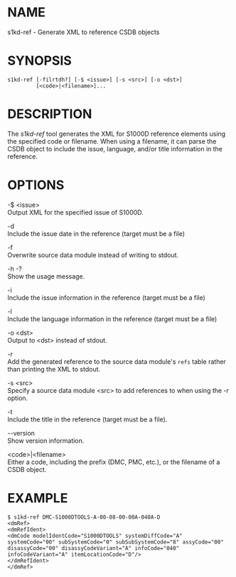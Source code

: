 NAME
====

s1kd-ref - Generate XML to reference CSDB objects

SYNOPSIS
========

    s1kd-ref [-filrtdh?] [-$ <issue>] [-s <src>] [-o <dst>]
             [<code>|<filename>]...

DESCRIPTION
===========

The *s1kd-ref* tool generates the XML for S1000D reference elements using the specified code or filename. When using a filename, it can parse the CSDB object to include the issue, language, and/or title information in the reference.

OPTIONS
=======

-$ &lt;issue&gt;  
Output XML for the specified issue of S1000D.

-d  
Include the issue date in the reference (target must be a file)

-f  
Overwrite source data module instead of writing to stdout.

-h -?  
Show the usage message.

-i  
Include the issue information in the reference (target must be a file)

-l  
Include the language information in the reference (target must be a file)

-o &lt;dst&gt;  
Output to &lt;dst&gt; instead of stdout.

-r  
Add the generated reference to the source data module's `refs` table rather than printing the XML to stdout.

-s &lt;src&gt;  
Specify a source data module &lt;src&gt; to add references to when using the -r option.

-t  
Include the title in the reference (target must be a file).

--version  
Show version information.

&lt;code&gt;|&lt;filename&gt;  
Either a code, including the prefix (DMC, PMC, etc.), or the filename of a CSDB object.

EXAMPLE
=======

    $ s1kd-ref DMC-S1000DTOOLS-A-00-08-00-00A-040A-D
    <dmRef>
    <dmRefIdent>
    <dmCode modelIdentCode="S1000DTOOLS" systemDiffCode="A"
    systemCode="00" subSystemCode="0" subSubSystemCode="8" assyCode="00"
    disassyCode="00" disassyCodeVariant="A" infoCode="040"
    infoCodeVariant="A" itemLocationCode="D"/>
    </dmRefIdent>
    </dmRef>

